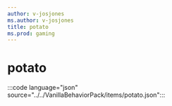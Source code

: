 ```yaml
---
author: v-josjones
ms.author: v-josjones
title: potato
ms.prod: gaming
---
```


# potato

:::code language="json" source="../../VanillaBehaviorPack/items/potato.json":::